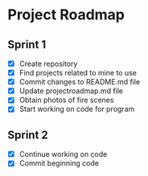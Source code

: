 # Project Roadmap

## Sprint 1
- [x] Create repository
- [x] Find projects related to mine to use
- [x] Commit changes to README.md file
- [x] Update projectroadmap.md file
- [x] Obtain photos of fire scenes
- [x] Start working on code for program
## Sprint 2
- [x] Continue working on code
- [x] Commit beginning code
